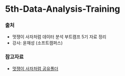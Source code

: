 # 5th-Data-Analysis-Training

### 출처
- 멋쟁이 사자처럼 데이터 분석 부트캠프 5기 자료 정리
- 강사: 윤재성 (소프트캠퍼스)

### 참고자료
- [멋쟁이 사자처럼 공유폴더](https://mybox.naver.com/share/verify?shareKey=Z-vpsiMQVAw9Wv8YS2BN7I0CeBedAPVRUd9kk3c5a-gB&resourceKey=Y3Jvbm91czc4fDM0NzI1OTM2MDQ1MjkyODA4NDR8RHwxNjIxMzQ3OQ)  
